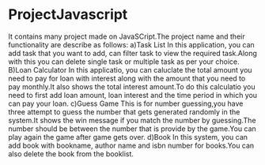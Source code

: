 # ProjectJavascript
It contains many project made on JavaSCript.The project name and their functionality are describe as follows:
a)Task List
In this application, you can add task that you want to add, can filter task to view the required task.Along with this you can delete single task or multiple task as per your choice.
B)Loan Calculator
In this applicatio, you can caluclate the total amount you need to pay for loan with interest along with the amount that you need to pay monthly.It also shows the total interest amount.To do this calculatio you need to first add loan amount, loan interest and the time period in which you can pay your loan.
c)Guess Game
This is for number guessing,you have three attempt to guess the number that gets generated randomly in the system.It shows the win message if you match the number by guessing.The number should be between the number that is provide by the game.You can play again the game after game gets over.
d)Book
In this system, you can add book with bookname, author name and isbn number for books.You can also delete the book from the booklist.
